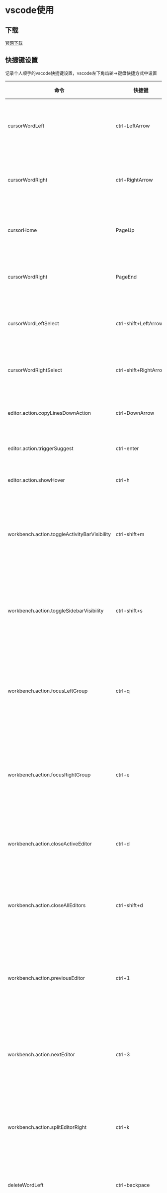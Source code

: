 # vscode使用

## 下载

[官网下载](http://vscode.cdn.azure.cn/stable/78a4c91400152c0f27ba4d363eb56d2835f9903a/VSCodeUserSetup-x64-1.52.1.exe)

## 快捷键设置

记录个人顺手的vscode快捷键设置，vscode左下角齿轮->键盘快捷方式中设置

| 命令                                         | 快捷键                | 介绍                     |
| -------------------------------------------- | --------------------- | ------------------------ |
| cursorWordLeft                               | ctrl+LeftArrow        | 光标按单词左移           |
| cursorWordRight                              | ctrl+RightArrow       | 光标按单词右移           |
| cursorHome                                   | PageUp                | 光标移到行首             |
| cursorWordRight                              | PageEnd               | 光标移到行尾             |
| cursorWordLeftSelect                         | ctrl+shift+LeftArrow  | 向左选择单词             |
| cursorWordRightSelect                        | ctrl+shift+RightArrow | 向右选择单词             |
| editor.action.copyLinesDownAction            | ctrl+DownArrow        | 向下复制行               |
| editor.action.triggerSuggest                 | ctrl+enter            | 触发建议                 |
| editor.action.showHover                      | ctrl+h                | 显示悬停                 |
| workbench.action.toggleActivityBarVisibility | ctrl+shift+m          | 视图: 切换活动栏可见性   |
| workbench.action.toggleSidebarVisibility     | ctrl+shift+s          | 视图: 切换侧边栏可见性   |
| workbench.action.focusLeftGroup              | ctrl+q                | 视图: 聚焦到左侧编辑器组 |
| workbench.action.focusRightGroup             | ctrl+e                | 视图: 聚焦到右侧编辑器组 |
| workbench.action.closeActiveEditor           | ctrl+d                | 视图: 关闭编辑器         |
| workbench.action.closeAllEditors             | ctrl+shift+d          | 视图: 关闭所有编辑器     |
| workbench.action.previousEditor              | ctrl+1                | 视图: 打开上一个编辑器   |
| workbench.action.nextEditor                  | ctrl+3                | 视图: 打开下一个编辑器   |
| workbench.action.splitEditorRight            | ctrl+k                | 视图: 向右拆分编辑器     |
| deleteWordLeft                               | ctrl+backpace         | 删除左侧单词             |
| deleteWordRight                              | ctrl+delete           | 删除右侧单词             |
| selectNextSuggestion                         | DownArrow             | 循环选择提示列表         |
| workbench.action.quickOpen                   | ctrl+shift+o          | 快速搜索打开文件         |

## 选中多个文本

alt+鼠标左键

## 搜索node_modules内包

ctrl+0 聚焦侧边栏

直接输入想要查找的npm包名

## 打开新文件会覆盖之前打开的文件 tab

设置->搜索enablePreview->取消勾选

或settings.json中加入

```json
 "workbench.editor.enablePreview": false
```

## 清除空行

vscode中ctrl+f 搜索，选择使用正则表达式

```bash
^\s*(?=\r?$)\n
```

## vscode识别路径别名如@

项目根目录新建jsconfig.json，vscode读取该json文件中内容，来拓展默认配置，以下代码配置路径别名

需要重启vscode才能生效

```json
{
  "compilerOptions": {
    "baseUrl": "./",
    "paths": {
      "@/*":["src/*"]
    },
    "exclude":["node_modules","dist"]
  }
}
```

## settings.json

左下角>设置>settings.json，进行vscode与各种插件的配置

如果当前项目有特定的vscode配置

当前项目新建.vscode>settings.json,其中的配置只在当前项目生效

### 资源管理器设置

```json
"explorer.confirmDragAndDrop": false, // 控制在资源管理器内拖放移动文件或文件夹时是否进行确认
"explorer.confirmDelete": false, // 控制资源管理器是否在把文件删除到废纸篓时进行确认
"explorer.compactFolders": false, // 控制资源管理器是否应以紧凑形式呈现文件夹
```

### emmet

```json
 "emmet.triggerExpansionOnTab": true, // 按下TAB键，将展开Emmet缩写
 // 在默认不受支持的语言中启用 Emmet 缩写。在此语言和 Emmet 支持的语言之间添加映射。 例如: {"vue-html": "html", "javascript": "javascriptreact"}
 "emmet.includeLanguages": {
    "wxml": "html",
    "vue-html": "html",
    "javascript": "javascriptreact" // 用于支持react的jsx写法
  },
```

### js

```json
"javascript.updateImportsOnFileMove.enabled": "always", // 启用或禁用在重命名或移动文件时自动更新导入路径的功能
"javascript.format.insertSpaceBeforeFunctionParenthesis": true, // 函数前加上空格
"typescript.updateImportsOnFileMove.enabled": "always", // 启用或禁用在重命名或移动文件时自动更新导入路径的功能
```

### 编辑器

```json
  "editor.formatOnSave": true, // 每次保存自动格式化
  "editor.formatOnType": true, // 控制编辑器在键入一行后是否自动格式化该行
  "editor.guides.bracketPairsHorizontal": true, // 输入一个括号自动补全
  "editor.detectIndentation": false, // 控制是否在打开文件时，基于文件内容自动检测     
  // 每次保存的时候将代码按eslint格式进行修复
  // "editor.codeActionsOnSave": {
  //     "source.fixAll.eslint": true
  // },
  "editor.minimap.enabled": true, //是否显示缩略图
  "editor.fontSize": 14, // 字体大小
  "editor.wordWrap": "on", // 根据视区宽度折行
  "editor.tabSize": 2, // tab缩进 默认4个字符
  "editor.colorDecorators": true, // 控制编辑器是否显示内联颜色修饰器和颜色选取器
  "editor.autoClosingQuotes": "always", // 控制编辑器是否在左引号后自动插入右引号
  "editor.autoClosingBrackets": "always", // 控制编辑器是否在左括号后自动插入右括号
  "editor.autoClosingDelete": "always", // 控制在删除时编辑器是否应删除相邻的右引号或右方括号
  "editor.autoClosingOvertype": "always", // 控制编辑器是否应改写右引号或右括号
  "editor.bracketPairColorization.enabled": true, // 控制是否启用括号对着色
  "editor.guides.bracketPairs": true, // 控制是否启用括号对指南
  // 配置语言的文件关联 (如: "*.extension": "html")。这些关联的优先级高于已安装语言的默认关联。
  "files.associations": {
    "*.cjson": "jsonc",
    "*.wxss": "css",
    "*.wxs": "javascript",
    "*.vue": "vue",
    "*.cshtml": "html",
    "*.dwt": "html",
    "*.tsx": "typescriptreact"
  },
```

### 格式化

```json
  "[html]": {
    "editor.defaultFormatter": "esbenp.prettier-vscode"
  },
  "[vue]": {
    "editor.defaultFormatter": "esbenp.prettier-vscode"
  },
  "[javascript]": {
    "editor.defaultFormatter": "esbenp.prettier-vscode"
  },
  "[javascriptreact]": {
    "editor.defaultFormatter": "esbenp.prettier-vscode"
  },
  "[typescript]": {
    "editor.defaultFormatter": "esbenp.prettier-vscode"
  },
  "[typescriptreact]": {
    "editor.defaultFormatter": "esbenp.prettier-vscode"
  },
  "[json]": {
    "editor.defaultFormatter": "esbenp.prettier-vscode"
  },
  "prettier.arrowParens": "avoid", // 当箭头函数仅有一个参数时加上括号
  "prettier.bracketSpacing": true, // 控制对象字面量的空格输出
  "prettier.semi": false, // 是否在每行末尾添加分号
  "prettier.printWidth": 100, // 指定每行代码的最佳长度， 如果超出长度则换行
  // 尽可能控制尾随逗号的输出。 有效选项： '无' - 无尾随逗号 ' es5' - 在ES5中有效的尾随逗号（对象，数组等） 'all' - 尾随逗号 尽可能（函数参数）
  "prettier.trailingComma": "none",
  "prettier.singleQuote": true, // 如果为 true，将使用单引号而不是双引号
  "prettier.tabWidth": 2,  // 每个制表符占用的空格数
```

### workbench

```json
 "workbench.colorCustomizations": {
    "editor.lineHighlightBackground": "#49b2b93d", //修改光标所在行的背景色
    "editor.lineHighlightBorder": "#ffffff30" //修改光标所在行的边框色
  },
 "workbench.editor.enablePreview": false, // 打开文件时覆盖旧的tab
 "workbench.enableExperiments": false, // 从 Microsoft 联机服务中获取要进行的实验。
 "workbench.settings.enableNaturalLanguageSearch": false,  // 控制是否在设置中启用自然语言搜索。自然语言搜索由 Microsoft 联机服务提供
```

### 性能设置

```json
"http.proxyStrictSSL": false, // 控制是否根据提供的 CA 列表验证代理服务器证书
"update.showReleaseNotes": false, // 在更新后显示发行说明。发行说明将从Microsoft联机服务中获取
// 控制如何处理在受信任的工作区中打开不受信任的文件。此设置也适用于通过 `#security.workspace.trust.emptyWindow#" 打开的空窗口中的文件。open: 始终允许不受信任的文件引入受信任的工作区，而不显示提示
"security.workspace.trust.untrustedFiles": "open",
```

### volar

```json
// Auto-complete Ref value with `.value`.
"volar.autoCompleteRefs": true,
```

### Compile-hero

新版本vscode自带Compile-hero，会自动编译js文件，可以设置里进行关闭

```js
  "compile-hero.disable-compile-files-on-did-save-code": false,
  "compile-hero.typescriptx-output-toggle": false,
  "compile-hero.typescript-output-toggle": false,
  "compile-hero.stylus-output-toggle": false,
  "compile-hero.scss-output-toggle": false,
  "compile-hero.sass-output-toggle": false,
  "compile-hero.pug-output-toggle": false,
  "compile-hero.less-output-toggle": false,
  "compile-hero.notification-toggle": false,
  "compile-hero.javascript-output-toggle": false,
  "compile-hero.jade-output-toggle": false,
```

### 完整

```json
{
  "explorer.confirmDragAndDrop": false, // 控制在资源管理器内拖放移动文件或文件夹时是否进行确认
  "explorer.confirmDelete": false, // 控制资源管理器是否在把文件删除到废纸篓时进行确认
  "explorer.compactFolders": false, // 控制资源管理器是否应以紧凑形式呈现文件夹
  "emmet.triggerExpansionOnTab": true, // 按下 TAB 键，将展开 Emmet 缩写
  "emmet.includeLanguages": {
    "wxml": "html",
    "vue-html": "html",
    "javascript": "javascriptreact" // 用于支持react的jsx写法
  },
  "javascript.updateImportsOnFileMove.enabled": "always", // 启用或禁用在重命名或移动文件时自动更新导入路径的功能
  "javascript.format.insertSpaceBeforeFunctionParenthesis": true, // 函数前加上空格
  "typescript.updateImportsOnFileMove.enabled": "always", // 启用或禁用在 VS Code 中重命名或移动文件时自动更新导入路径的功能。
  "editor.formatOnSave": true, // 每次保存自动格式化
  "editor.formatOnType": true, // 控制编辑器在键入一行后是否自动格式化该行
  "editor.guides.bracketPairsHorizontal": true, // 输入一个括号自动补全
  "editor.detectIndentation": false, // 字体大小
  "editor.wordWrap": "on", // 根据视区宽度折行
  "editor.tabSize": 2, // 换行默认以tab缩进 4个字符
  "editor.colorDecorators": true, // 控制编辑器是否显示内联颜色修饰器和颜色选取器
  "editor.autoClosingQuotes": "always", // 控制编辑器是否在左引号后自动插入右引号
  "editor.autoClosingBrackets": "always", // 控制编辑器是否在左括号后自动插入右括号
  "editor.autoClosingDelete": "always", // 控制在删除时编辑器是否应删除相邻的右引号或右方括号
  "editor.autoClosingOvertype": "always", // 控制编辑器是否应改写右引号或右括号
  "editor.bracketPairColorization.enabled": true, // 控制是否启用括号对着色
  "editor.guides.bracketPairs": true, // 控制是否启用括号对指南
  // 配置语言的文件关联 (如: "*.extension": "html")。这些关联的优先级高于已安装语言的默认关联。
  "files.associations": {
    "*.cjson": "jsonc",
    "*.wxss": "css",
    "*.wxs": "javascript",
    "*.vue": "vue",
    "*.cshtml": "html",
    "*.dwt": "html",
    "*.tsx": "typescriptreact",
    "*.ts": "typescript"
  },
  // 设置不同后缀的文件使用相应的格式化工具，主要还是使用prettier
  "[html]": {
    "editor.defaultFormatter": "esbenp.prettier-vscode"
  },
  "[vue]": {
    "editor.defaultFormatter": "esbenp.prettier-vscode"
  },
  "[css]": {
    "editor.defaultFormatter": "esbenp.prettier-vscode"
  },
  "[less]": {
    "editor.defaultFormatter": "esbenp.prettier-vscode"
  },
  "[scss]": {
    "editor.defaultFormatter": "esbenp.prettier-vscode"
  },
  "[javascript]": {
    "editor.defaultFormatter": "esbenp.prettier-vscode"
  },
  "[javascriptreact]": {
    "editor.defaultFormatter": "esbenp.prettier-vscode"
  },
  "[typescript]": {
    "editor.defaultFormatter": "esbenp.prettier-vscode"
  },
  "[typescriptreact]": {
    "editor.defaultFormatter": "esbenp.prettier-vscode"
  },
  "[json]": {
    "editor.defaultFormatter": "vscode.json-language-features"
  },
  "[jsonc]": {
    "editor.defaultFormatter": "vscode.json-language-features"
  },
  "[markdown]": {
    "editor.defaultFormatter": "esbenp.prettier-vscode"
  },
  "prettier.arrowParens": "avoid", // 当箭头函数仅有一个参数时加上括号
  "prettier.bracketSpacing": true, // 控制对象字面量的空格输出
  "prettier.semi": false, // 是否在每行末尾添加分号
  "prettier.printWidth": 100, // 指定每行代码的最佳长度， 如果超出长度则换行
  // 尽可能控制尾随逗号的输出。 有效选项： '无' - 无尾随逗号 ' es5' - 在ES5中有效的尾随逗号（对象，数组等） 'all' - 尾随逗号 尽可能（函数参数）
  "prettier.trailingComma": "none",
  "prettier.singleQuote": true, // 如果为 true，将使用单引号而不是双引号
  "prettier.tabWidth": 2, // 每个制表符占用的空格数
  "http.proxyStrictSSL": false, // 控制是否根据提供的 CA 列表验证代理服务器证书
  "workbench.enableExperiments": false, // 从 Microsoft 联机服务中获取要进行的实验。
  "workbench.settings.enableNaturalLanguageSearch": false, // 控制是否在设置中启用自然语言搜索。自然语言搜索由 Microsoft 联机服务提供。
  "update.showReleaseNotes": false, // 在更新后显示发行说明。发行说明将从 Microsoft 联机服务中获取。
  "html-css-class-completion.HTMLLanguages": [
    "html",
    "vue",
    "razor",
    "blade",
    "handlebars",
    "twig",
    "django-html",
    "php",
    "markdown",
    "erb",
    "ejs",
    "svelte"
  ],
  "workbench.colorCustomizations": {
    "editor.lineHighlightBackground": "#49b2b93d", //修改光标所在行的背景色
    "editor.lineHighlightBorder": "#ffffff30" //修改光标所在行的边框色
  },
  // 控制如何处理在受信任的工作区中打开不受信任的文件。此设置也适用于通过 `#security.workspace.trust.emptyWindow#" 打开的空窗口中的文件。open: 始终允许不受信任的文件引入受信任的工作区，而不显示提示。
  "security.workspace.trust.untrustedFiles": "open",
  "volar.autoCompleteRefs": true,
  "compile-hero.disable-compile-files-on-did-save-code": false,
  "compile-hero.typescriptx-output-toggle": false,
  "compile-hero.typescript-output-toggle": false,
  "compile-hero.stylus-output-toggle": false,
  "compile-hero.scss-output-toggle": false,
  "compile-hero.sass-output-toggle": false,
  "compile-hero.pug-output-toggle": false,
  "compile-hero.less-output-toggle": false,
  "compile-hero.notification-toggle": false,
  "compile-hero.javascript-output-toggle": false,
  "compile-hero.jade-output-toggle": false,
}
```

